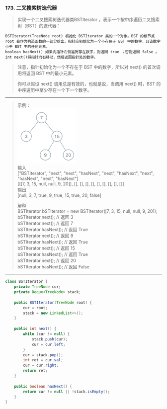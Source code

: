 ### 173. 二叉搜索树迭代器
>实现一个二叉搜索树迭代器类BSTIterator ，表示一个按中序遍历二叉搜索树（BST）的迭代器：

    BSTIterator(TreeNode root) 初始化 BSTIterator 类的一个对象。BST 的根节点 root 会作为构造函数的一部分给出。指针应初始化为一个不存在于 BST 中的数字，且该数字小于 BST 中的任何元素。
    boolean hasNext() 如果向指针右侧遍历存在数字，则返回 true ；否则返回 false 。
    int next()将指针向右移动，然后返回指针处的数字。

>注意，指针初始化为一个不存在于 BST 中的数字，所以对 next() 的首次调用将返回 BST 中的最小元素。
>
>你可以假设 next() 调用总是有效的，也就是说，当调用 next() 时，BST 的中序遍历中至少存在一个下一个数字。
***
>示例：  
>![示例](bst-tree.png)  
>输入  
>["BSTIterator", "next", "next", "hasNext", "next", "hasNext", "next", "hasNext", "next", "hasNext"]  
>[[[7, 3, 15, null, null, 9, 20]], [], [], [], [], [], [], [], [], []]  
>输出  
>[null, 3, 7, true, 9, true, 15, true, 20, false]  
>
>解释  
>BSTIterator bSTIterator = new BSTIterator([7, 3, 15, null, null, 9, 20]);  
>bSTIterator.next();    // 返回 3  
>bSTIterator.next();    // 返回 7  
>bSTIterator.hasNext(); // 返回 True  
>bSTIterator.next();    // 返回 9  
>bSTIterator.hasNext(); // 返回 True  
>bSTIterator.next();    // 返回 15  
>bSTIterator.hasNext(); // 返回 True  
>bSTIterator.next();    // 返回 20  
>bSTIterator.hasNext(); // 返回 False  
***
```java
class BSTIterator {
    private TreeNode cur;
    private Deque<TreeNode> stack;

    public BSTIterator(TreeNode root) {
        cur = root;
        stack = new LinkedList<>();
    }

    public int next() {
        while (cur != null) {
            stack.push(cur);
            cur = cur.left;
        }
        cur = stack.pop();
        int ret = cur.val;
        cur = cur.right;
        return ret;
    }

    public boolean hasNext() {
        return cur != null || !stack.isEmpty();
    }
}
```
